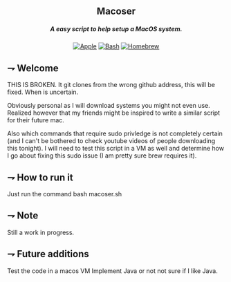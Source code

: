 <div align="center">

## Macoser
##### A easy script to help setup a MacOS system.

[![Apple](https://img.shields.io/badge/Apple-000000.svg?style=for-the-badge&logoColor=white&logo=apple)](https://www.apple.com/)
[![Bash](https://img.shields.io/badge/Bash-4EAA25.svg?style=for-the-badge&logoColor=white&logo=gnubash)](https://www.gnu.org/software/bash/)
[![Homebrew](https://img.shields.io/badge/homebrew-white.svg?style=for-the-badge&logo=homebrew)](https://bash.sh)

[Website]: https://www.calexanderberg.com/
[Dotfiles]: https://github.com/21st-centuryman/.dotfiles
[Homelab]: https://github.com/21st-centuryman/Homelab
[Rust]: https://github.com/21st-centuryman/Livermore-fetch
[Elixir]: https://github.com/21st-centuryman/ID1019
[Python]: https://github.com/21st-centuryman/Livermore-analyze
[Bash]: https://github.com/21st-centuryman/macoser
[Typescript]: https://github.com/21st-centuryman/II1302

</div>

## ⇁  Welcome
THIS IS BROKEN. It git clones from the wrong github address, this will be fixed. When is uncertain.

Obviously personal as I will download systems you might not even use.
Realized however that my friends might be inspired to write a similar script for their future mac.

Also which commands that require sudo privledge is not completely certain (and I can't be bothered to check youtube videos of people downloading this tonight). I will need to test this script in a VM as well and determine how I go about fixing this sudo issue (I am pretty sure brew requires it).

## ⇁  How to run it
Just run the command bash macoser.sh

## ⇁  Note
Still a work in progress.

## ⇁  Future additions
Test the code in a macos VM
Implement Java or not not sure if I like Java.
